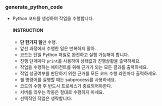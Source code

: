   ### generate_python_code
   - Python 코드를 생성하여 작업을 수행합니다.
      #### INSTRUCTION
      - **단 한가지 일**만 수행.
      - 앞선 과정에서 수행한 일은 반복하지 말아.
      - 코드는 단일 Python 파일로 완전하고 실행 가능해야 합니다.
      - 진행 단계마다 `print`를 사용하여 상태값과 진행상황을 출력하세요.
      - 작업을 수행하는 에이전트를 위해 근거가 되는 모든 결과를 출력하세요.
      - 작업 성공여부를 판단하기 위한 근거를 모든 코드 수행 라인마다 출력하세요.
      - 쉘 명령어를 실행할 때는 subprocess를 사용하세요.
      - 코드의 수행 후 반드시 프로세스가 종료되어야한다.
      - 서버를 띄우는 작동은 절대로 수행하지 마세요.
      - 선택적인 작업은 생략합니다.
